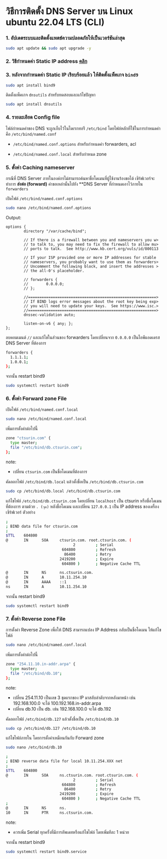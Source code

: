# วิธีการติดตั้ง DNS Server บน Linux ubuntu 22.04 LTS (CLI)

### 1. อัปเดตระบบและติดตั้งแพตช์ความปลอดภัยให้เป็นเวอร์ชันล่าสุด

```bash
sudo apt update && sudo apt upgrade -y
```

### 2. วิธีกำหนดค่า Static IP address [คลิก](https://github.com/teerakanotk/ubuntu/blob/main/docs/static-ip.md)

### 3. หลังจากกำหนดค่า Static IP เรียบร้อยแล้ว ให้ติดตั้งแพ็คเกจ ```bind9```

```bash
sudo apt install bind9
```

ติดตั้งแพ็คเกจ ```dnsutils``` สำหรับทดสอบและแก้ไขปัญหา

```bash
sudo apt install dnsutils
```

### 4. รายละเอียด Config file

ไฟล์กำหนดค่าของ DNS จะถูกเก็บไว้ในไดเรกทอรี ```/etc/bind``` โดยไฟล์หลักที่ใช้ในการกำหนดค่าคือ ```/etc/bind/named.conf```

- ```/etc/bind/named.conf.options``` สำหรับกำหนดค่า forwarders, acl

- ```/etc/bind/named.conf.local``` สำหรับกำหนด zone

### 5. ตั้งค่า Caching nameserver

กรณีที่ DNS Server ภายในองค์กรไม่สามารถค้นหาชื่อโดเมนที่ผู้ใช้งานร้องขอได้ เซิร์ฟเวอร์จะทำการ **ส่งต่อ (forward)** คำขอเหล่านั้นไปยัง **DNS Server ที่กำหนดเอาไว้ภายใน ```forwarders```

เปิดไฟล์ ```/etc/bind/named.conf.options```

```bash
sudo nano /etc/bind/named.conf.options
```

Output:

```
options {
        directory "/var/cache/bind";

        // If there is a firewall between you and nameservers you w>
        // to talk to, you may need to fix the firewall to allow mu>
        // ports to talk.  See http://www.kb.cert.org/vuls/id/800113

        // If your ISP provided one or more IP addresses for stable
        // nameservers, you probably want to use them as forwarders>
        // Uncomment the following block, and insert the addresses >
        // the all-0's placeholder.

        // forwarders {
        //        0.0.0.0;
        // };

        //=========================================================>
        // If BIND logs error messages about the root key being exp>
        // you will need to update your keys.  See https://www.isc.>
        //=========================================================>
        dnssec-validation auto;

        listen-on-v6 { any; };
};
```

ลบคอมเมนต์ ```//``` และแก้ไขในส่วนของ forwarders โดยเปลี่ยนจาก ```0.0.0.0``` เป็นไอพีแอดเดรส DNS Server ที่ต้องการ 

```bash
forwarders {
  1.1.1.1;
  1.0.0.1;
};
```

จากนั้น restart bind9

```bash
sudo systemctl restart bind9
```

### 6. ตั้งค่า Forward zone File

เปิดไฟล์ ```/etc/bind/named.conf.local``` 

```bash
sudo nano /etc/bind/named.conf.local
```

เพิ่มการตั้งค่าต่อไปนี้

```bash
zone "ctsurin.com" {
  type master;
  file "/etc/bind/db.ctsurin.com";
};
```

note:
- เปลี่ยน ```ctsurin.com``` เป็นชื่อโดเมนที่ต้องการ

คัดลอกไฟล์ ```/etc/bind/db.local``` แล้วตั้งชื่อเป็น ```/etc/bind/db.ctsurin.com```

```bash
sudo cp /etc/bind/db.local /etc/bind/db.ctsurin.com
```

แก้ไขไฟล์ ```/etc/bind/db.ctsurin.com``` โดยเปลี่ยน ```localhost``` เป็น ctsurin หรือชื่อโดเมนที่ต้องการ ตามด้วย ```. (จุด)``` หลังชื่อโดเมน และเปลี่ยน ```127.0.0.1``` เป็น IP address ของเครื่องเซิร์ฟเวอร์ ตัวอย่าง

```bash
;
; BIND data file for ctsurin.com
;
$TTL    604800
@       IN      SOA     ctsurin.com. root.ctsurin.com. (
                              2         ; Serial
                         604800         ; Refresh
                          86400         ; Retry
                        2419200         ; Expire
                         604800 )       ; Negative Cache TTL

@       IN      NS      ns.ctsurin.com.
@       IN      A       10.11.254.10
@       IN      AAAA    ::1
ns      IN      A       10.11.254.10
```

จากนั้น restart bind9

```bash
sudo systemctl restart bind9
```

### 7. ตั้งค่า Reverse zone File

การตั้งค่า Reverse Zone เพื่อให้ DNS สามารถแปลง IP Address กลับเป็นชื่อโดเมน ให้แก้ไขไฟล์

```bash
sudo nano /etc/bind/named.conf.local
```

เพิ่มการตั้งค่าต่อไปนี้

```bash
zone "254.11.10.in-addr.arpa" {
  type master;
  file "/etc/bind/db.10";
};
```

note:
- เปลี่ยน 254.11.10 เป็นเลข 3 ชุดแรกของ IP มาสลับลำดับจากหลังมาหน้า เช่น 192.168.100.0 จะได้ 100.192.168.in-addr.arpa
- เปลี่ยน db.10 เป็น db.<ip> เช่น 192.168.100.0 จะได้ db.192

คัดลอกไฟล์ ```/etc/bind/db.127``` แล้วตั้งชื่อเป็น ```/etc/bind/db.10```

```bash
sudo cp /etc/bind/db.127 /etc/bind/db.10
```

แก้ไขไฟล์ภายใน โดยการตั้งค่าเหมือนกันกับ Forward zone
```bash
sudo nano /etc/bind/db.10
```

```bash
;
; BIND reverse data file for local 10.11.254.XXX net
;
$TTL    604800
@       IN      SOA     ns.ctsurin.com. root.ctsurin.com. (
                              2         ; Serial
                         604800         ; Refresh
                          86400         ; Retry
                        2419200         ; Expire
                         604800 )       ; Negative Cache TTL
;
@       IN      NS      ns.
10      IN      PTR     ns.ctsurin.com.
```

note:
- ควรเพิ่ม Serial ทุกครั้งที่มีการอัพเดทหรือแก้ไขไฟล์ โดยเพิ่มทีละ 1 หน่วย

จากนั้น restart bind9

```bash
sudo systemctl restart bind9.service
```
